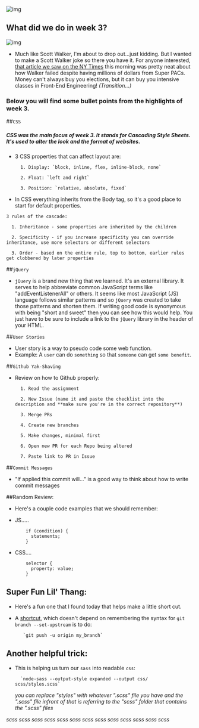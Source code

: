 ![img](https://www.3weekdiet.com/images/bigbooks2.png)
## What did we do in week 3? 

![img](http://farm6.static.flickr.com/5098/5477777136_bc952ebe7e_m.jpg)
* Much like Scott Walker, I'm about to drop out...just kidding. But I wanted to make a Scott Walker joke so there you have it. For anyone interested, [that article we saw on the NY Times](http://www.nytimes.com/2015/09/23/us/politics/scott-walkers-demise-shows-limits-of-super-pac-money-model.html?&hp&action=click&pgtype=Homepage&module=photo-spot-region&region=top-news&WT.nav=top-news&_r=0a) this morning was pretty neat about how Walker failed despite having millions of dollars from Super PACs. Money can't always buy you elections, but it can buy you intensive classes in Front-End Engineering! _(Transition...)_ 

### Below you will find some bullet points from the highlights of week 3.

##`CSS`
##### _CSS was the main focus of week 3. It stands for Cascading Style Sheets. It's used to alter the look and the format of websites._

* 3 CSS properties that can affect layout are:

        1. Display: `block, inline, flex, inline-block, none`
    
        2. Float: `left and right`
    
        3. Position: `relative, absolute, fixed`
        
* In CSS everything inherits from the Body tag, so it's a good place to start for default properties.

`3 rules of the cascade:`

      1. Inheritance - some properties are inherited by the children

      2. Specificity - if you increase specificity you can override inheritance, use more selectors or different selectors

      3. Order - based on the entire rule, top to bottom, earlier rules get clobbered by later properties

##`jQuery`
* `jQuery` is a brand new thing that we learned. It's an external library. It serves to help abbreviate common JavaScript terms like "addEventListenerAll" or others. It seems like most JavaScript (JS) language follows similar patterns and so `jQuery` was created to take those patterns and shorten them. If writing good code is synonymous with being "short and sweet" then you can see how this would help. You just have to be sure to include a link to the `jQuery` library in the header of your HTML.

##`User Stories`
* User story is a way to pseudo code some web function.
* Example: A `user` can do `something` so that `someone` can get `some benefit`.

##`Github Yak-Shaving`
* Review on how to Github properly:

        1. Read the assignment

        2. New Issue (name it and paste the checklist into the description and **make sure you're in the correct repository**)

        3. Merge PRs

        4. Create new branches

        5. Make changes, minimal first

        6. Open new PR for each Repo being altered

        7. Paste link to PR in Issue

##`Commit Messages`
* "If applied this commit will..." is a good way to think about how to write commit messages

##Random Review:
* Here's a couple code examples that we should remember:
* JS.....

          if (condition) {
            statements;
          }

* CSS....

          selector {
            property: value;
          }


## Super Fun Lil' Thang:

* Here's a fun one that I found today that helps make a little short cut.

* A [shortcut](http://stackoverflow.com/questions/6089294/why-do-i-need-to-do-set-upstream-all-the-time), which doesn't depend on remembering the syntax for `git branch --set-upstream` is to do:

         `git push -u origin my_branch`

## Another helpful trick:

* This is helping us turn our `sass` into readable `css`:

        `node-sass --output-style expanded --output css/ scss/styles.scss`
        
     _you can replace "styles" with whatever ".scss" file you have and the ".scss" file infront of that is referring to the "scss" folder that contains the ".scss" files_
        
*scss scss scss scss scss scss scss scss scss scss scss scss scss*
